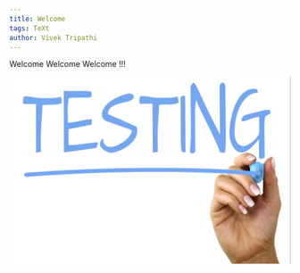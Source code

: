 ```yaml
---
title: Welcome
tags: TeXt
author: Vivek Tripathi
---
```


Welcome Welcome Welcome !!!

![test image redering on the theme](./assets/images/test.jpg)